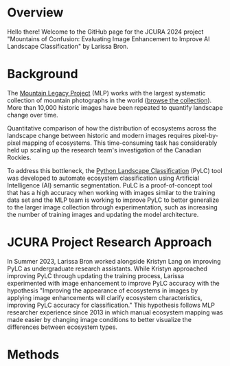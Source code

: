 # Overview
Hello there! Welcome to the GitHub page for the JCURA 2024 project "Mountains of Confusion: Evaluating Image Enhancement to Improve AI Landscape Classification" by Larissa Bron. 

# Background
The [Mountain Legacy Project](https://mountainlegacy.ca/) (MLP) works with the largest systematic collection of mountain photographs in the world ([browse the collection](https://explore.mountainlegacy.ca/)). More than 10,000 historic images have been repeated to quantify landscape change over time. 

Quantitative comparison of how the distribution of ecosystems across the landscape change between historic and modern images requires pixel-by-pixel mapping of ecosystems. This time-consuming task has considerably held up scaling up the research team's investigation of the Canadian Rockies. 

To address this bottleneck, the [Python Landscape Classification](https://github.com/scrose/pylc) (PyLC) tool was developed to automate ecosystem classification using Artificial Intelligence (AI) semantic segmentation. PuLC is a proof-of-concept tool that has a high accuracy when working with images similar to the training data set and the MLP team is working to improve PyLC to better generalize to the larger image collection through experimentation, such as increasing the number of training images and updating the model architecture.  

# JCURA Project Research Approach
In Summer 2023, Larissa Bron worked alongside Kristyn Lang on improving PyLC as undergraduate research assistants. While Kristyn approached improving PyLC through updating the training process, Larissa experimented with image enhancement to improve PyLC accuracy with the hypothesis "Improving the appearance of ecosystems in images by applying image enhancements will clarify ecosystem characteristics, improving PyLC accuracy for classification." This hypothesis follows MLP researcher experience since 2013 in which manual ecosystem mapping was made easier by changing image conditions to better visualize the differences between ecosystem types. 

# Methods

